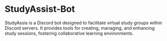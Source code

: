 # StudyAssist-Bot
StudyAssis is a Discord bot designed to facilitate virtual study groups within Discord servers. It provides tools for creating, managing, and enhancing study sessions, fostering collaborative learning environments.
